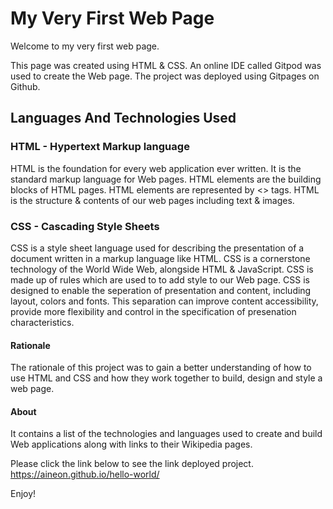 # My Very First Web Page

Welcome to my very first web page.

This page was created using HTML & CSS.
An online IDE called Gitpod was used to create the Web page. The project was deployed using Gitpages on Github.

## Languages And Technologies Used
### HTML - Hypertext Markup language
HTML is the foundation for every web application ever written. It is the standard markup language for Web pages. HTML elements are the building blocks of HTML pages. HTML elements are represented by <> tags.
HTML is the structure & contents of our web pages including text & images. 

### CSS - Cascading Style Sheets
CSS is a style sheet language used for describing the presentation of a document written in a markup language like HTML. CSS is a cornerstone technology of the World Wide Web, alongside HTML & JavaScript. CSS is made up of rules which are used to to add style to our Web page. CSS is designed to enable the seperation of presentation and content, including layout, colors and fonts. This separation can improve content accessibility, provide more flexibility and control in the specification of presenation characteristics.

#### Rationale
The rationale of this project was to gain a better understanding of how to use HTML and CSS and how they work together to build, design and style a web page. 

#### About
It contains a list of the technologies and languages used to create and build Web applications along with links to their Wikipedia pages.

Please click the link below to see the link deployed project.
<https://aineon.github.io/hello-world/>

Enjoy!